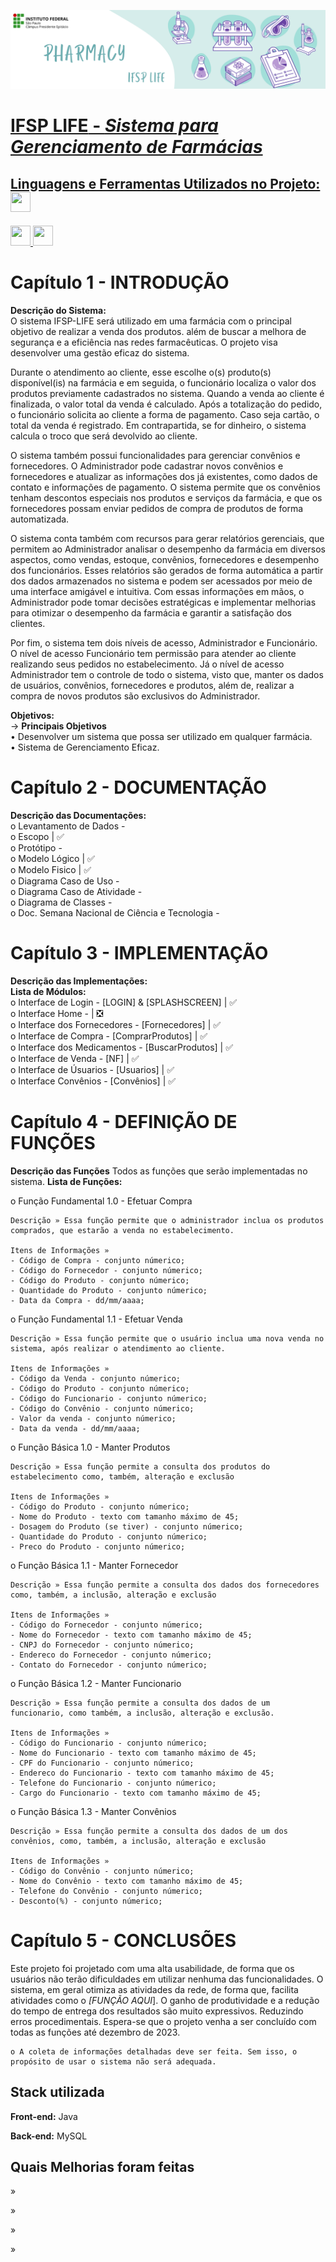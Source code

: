 <p align="center">
     <a href="https://pep.ifsp.edu.br/">
    <img src="PEP LIFE.png" alt="IFSP_LIFE">
</p>

# **IFSP LIFE** - *Sistema para Gerenciamento de Farmácias*

<h2> Linguagens e Ferramentas Utilizados no Projeto: <img src = "https://raw.githubusercontent.com/rahulbanerjee26/githubProfileReadmeGenerator/main/gifs/code.gif" width = 32px height=32px> </h2>
<a href= https://github.com/?tab=repositories&q=&type=&language=java&sort= > <img width ='32px' height='32px' src ='https://raw.githubusercontent.com/rahulbanerjee26/githubAboutMeGenerator/main/icons/java.svg'> </a>
<a href= https://github.com/?tab=repositories&q=&type=&language=mysql&sort= > <img width ='32px' height='32px' src ='https://raw.githubusercontent.com/rahulbanerjee26/githubAboutMeGenerator/main/icons/mysql.svg'> </a>



# Capítulo 1 - INTRODUÇÃO
**Descrição do Sistema:**<br>
O sistema IFSP-LIFE será utilizado em uma farmácia com o principal objetivo de realizar a venda dos produtos. além de buscar a melhora de segurança e a eficiência nas redes farmacêuticas. O projeto visa desenvolver uma gestão eficaz do sistema.<p>

Durante o atendimento ao cliente, esse escolhe o(s) produto(s) disponível(is) na farmácia e em seguida, o funcionário localiza o valor dos produtos previamente cadastrados no sistema. Quando a venda ao cliente é finalizada, o valor total da venda  é calculado. Após a totalização do pedido, o funcionário solicita ao cliente a forma de pagamento. Caso seja cartão, o total da venda é registrado. Em contrapartida, se for dinheiro, o sistema calcula o troco que será devolvido ao cliente. <p>

O sistema também possui funcionalidades para gerenciar convênios e fornecedores. O Administrador pode cadastrar novos convênios e fornecedores e atualizar as informações dos já existentes, como dados de contato e informações de pagamento. O sistema permite que os convênios tenham descontos especiais nos produtos e serviços da farmácia, e que os fornecedores possam enviar pedidos de compra de produtos de forma automatizada.

O sistema conta também com recursos para gerar relatórios gerenciais, que permitem ao Administrador analisar o desempenho da farmácia em diversos aspectos, como vendas, estoque, convênios, fornecedores e desempenho dos funcionários. Esses relatórios são gerados de forma automática a partir dos dados armazenados no sistema e podem ser acessados por meio de uma interface amigável e intuitiva. Com essas informações em mãos, o Administrador pode tomar decisões estratégicas e implementar melhorias para otimizar o desempenho da farmácia e garantir a satisfação dos clientes.

Por fim, o sistema tem dois níveis de acesso, Administrador e Funcionário. O nível de acesso Funcionário tem permissão para atender ao cliente realizando seus pedidos no estabelecimento. Já o nível de acesso Administrador tem o controle de todo o sistema, visto que, manter os dados de usuários, convênios, fornecedores e produtos, além de, realizar a compra de novos produtos são exclusivos do Administrador.

**Objetivos:**<br>
-> **Principais Objetivos**<br>
• Desenvolver um sistema que possa ser utilizado em qualquer farmácia.<br>
• Sistema de Gerenciamento Eficaz.

# Capítulo 2 - DOCUMENTAÇÃO
**Descrição das Documentações:**<br>
o Levantamento de Dados -  
o Escopo | ✅<br> 
o Protótipo - <br>
o Modelo Lógico | ✅<br>
o Modelo Fisico | ✅<br>
o Diagrama Caso de Uso - <br>
o Diagrama Caso de Atividade - <br> 
o Diagrama de Classes - <br>
o Doc. Semana Nacional de Ciência e Tecnologia - 


# Capítulo 3 - IMPLEMENTAÇÃO 
**Descrição das Implementações:**<br>
**Lista de Módulos:**<br>
o Interface de Login - [LOGIN] & [SPLASHSCREEN] | ✅<br>
o Interface Home - | ❎<br>
o Interface dos Fornecedores  - [Fornecedores] |  ✅<br>
o Interface de Compra - [ComprarProdutos] | ✅<br>
o Interface dos Medicamentos - [BuscarProdutos] | ✅<br>
o Interface de Venda - [NF] | ✅<br>
o Interface de Úsuarios - [Usuarios] | ✅<br>
o Interface Convênios - [Convênios] | ✅

# Capítulo 4 - DEFINIÇÃO DE FUNÇÕES 
**Descrição das Funções**
Todos as funções que serão implementadas no sistema.
**Lista de Funções:**<p>

o Função Fundamental 1.0 - Efetuar Compra

    Descrição » Essa função permite que o administrador inclua os produtos comprados, que estarão a venda no estabelecimento.

    Itens de Informações » 
    - Código de Compra - conjunto númerico;
    - Código do Fornecedor - conjunto númerico;
    - Código do Produto - conjunto númerico;
    - Quantidade do Produto - conjunto númerico;
    - Data da Compra - dd/mm/aaaa;

o Função Fundamental 1.1 - Efetuar Venda

    Descrição » Essa função permite que o usuário inclua uma nova venda no sistema, após realizar o atendimento ao cliente.

    Itens de Informações » 
    - Código da Venda - conjunto númerico;
    - Código do Produto - conjunto númerico;
    - Código do Funcionario - conjunto númerico;
    - Código do Convênio - conjunto númerico;
    - Valor da venda - conjunto númerico;
    - Data da venda - dd/mm/aaaa;

o Função Básica 1.0 - Manter Produtos

    Descrição » Essa função permite a consulta dos produtos do estabelecimento como, também, alteração e exclusão

    Itens de Informações » 
    - Código do Produto - conjunto númerico;
    - Nome do Produto - texto com tamanho máximo de 45;
    - Dosagem do Produto (se tiver) - conjunto númerico;
    - Quantidade do Produto - conjunto númerico;
    - Preco do Produto - conjunto númerico;

o Função Básica 1.1 - Manter Fornecedor

    Descrição » Essa função permite a consulta dos dados dos fornecedores como, também, a inclusão, alteração e exclusão

    Itens de Informações » 
    - Código do Fornecedor - conjunto númerico;
    - Nome do Fornecedor - texto com tamanho máximo de 45;
    - CNPJ do Fornecedor - conjunto númerico;
    - Endereco do Fornecedor - conjunto númerico;
    - Contato do Fornecedor - conjunto númerico;


o Função Básica 1.2 - Manter Funcionario

    Descrição » Essa função permite a consulta dos dados de um funcionario, como também, a inclusão, alteração e exclusão.

    Itens de Informações » 
    - Código do Funcionario - conjunto númerico;
    - Nome do Funcionario - texto com tamanho máximo de 45;
    - CPF do Funcionario - conjunto númerico;
    - Endereco do Funcionario - texto com tamanho máximo de 45;
    - Telefone do Funcionario - conjunto númerico;
    - Cargo do Funcionario - texto com tamanho máximo de 45;

o Função Básica 1.3 - Manter Convênios

    Descrição » Essa função permite a consulta dos dados de um dos convênios, como, também, a inclusão, alteração e exclusão

    Itens de Informações » 
    - Código do Convênio - conjunto númerico;
    - Nome do Convênio - texto com tamanho máximo de 45;
    - Telefone do Convênio - conjunto númerico;
    - Desconto(%) - conjunto númerico;

# Capítulo 5 - CONCLUSÕES
 Este projeto foi projetado com uma alta usabilidade, de forma que os usuários não terão dificuldades em utilizar nenhuma das funcionalidades. O sistema, em geral otimiza as atividades da rede, de forma que, facilita atividades como o *[FUNÇÃO AQUI*]. O ganho de produtividade e a redução do tempo de entrega dos resultados são muito expressivos. Reduzindo erros procedimentais. Espera-se que o projeto venha a ser concluído com todas as funções até dezembro de 2023.

    o A coleta de informações detalhadas deve ser feita. Sem isso, o propósito de usar o sistema não será adequada.

## Stack utilizada

**Front-end:** Java

**Back-end:** MySQL


## Quais Melhorias foram feitas

»

»


»

»



